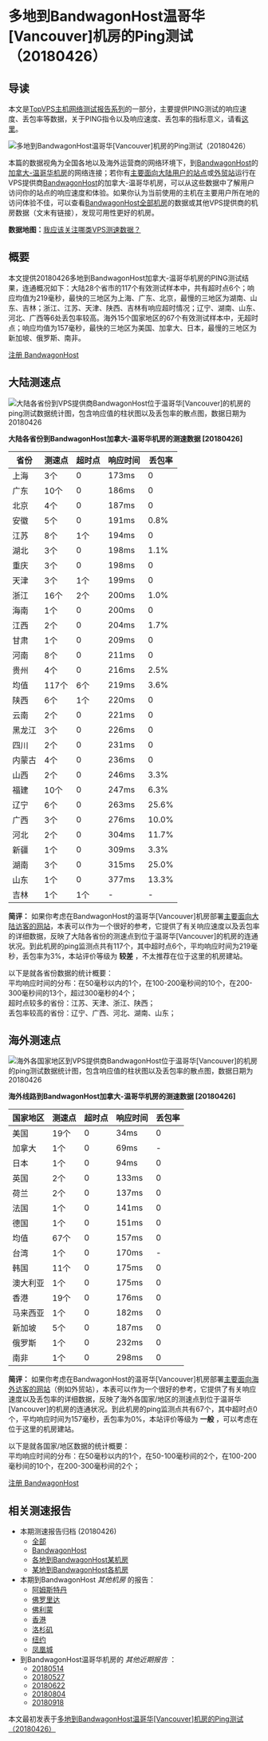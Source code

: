 #  多地到BandwagonHost温哥华[Vancouver]机房的Ping测试（20180426） 

## 导读

本文是[TopVPS主机网络测试报告系列](https://vps123.top/pingtest)的一部分，主要提供PING测试的响应速度、丢包率等数据，关于PING指令以及响应速度、丢包率的指标意义，请看[这里](https://vps123.top/what-is-ping.html)。

![多地到BandwagonHost温哥华\[Vancouver\]机房的Ping测试（20180426）](/images/thumbnails/to_bwg_Vancouver.png)

本篇的数据视角为全国各地以及海外运营商的网络环境下，到[BandwagonHost](https://vps123.top/go/bwg)的[加拿大-温哥华机房](https://vps123.top/bandwagon-facilities.html#vancouver)的网络连接；若你有[主要面向大陆用户的站点](https://vps123.top/website-for-mainland-users.html)或[外贸站](https://vps123.top/website-for-internation-trade.html)运行在VPS提供商[BandwagonHost](https://vps123.top/go/bwg)的加拿大-温哥华机房，可以从这些数据中了解用户访问你的站点的响应速度和体验。如果你认为当前使用的主机在主要用户所在地的访问体验不佳，可以查看[BandwagonHost全部机房](/bandwagon/isp/china/20180426-bandwagon-isp-china.md)的数据或其他VPS提供商的机房数据（文末有链接），发现可用性更好的机房。

**数据地图：**[我应该关注哪类VPS测速数据？](https://vps123.top/find-pingtest-data-you-need.html)

## 概要

本文提供20180426多地到BandwagonHost加拿大-温哥华机房的PING测试结果，连通概况如下：大陆28个省市的117个有效测试样本中，共有超时点6个；响应均值为219毫秒，最快的三地区为上海、广东、北京，最慢的三地区为湖南、山东、吉林；浙江、江苏、天津、陕西、吉林有响应超时情况；辽宁、湖南、山东、河北、广西等6处丢包率较高。海外15个国家地区的67个有效测试样本中，无超时点；响应均值为157毫秒，最快的三地区为美国、加拿大、日本，最慢的三地区为新加坡、俄罗斯、南非。

[注册 BandwagonHost](https://vps123.top/go/bwg/_btn1)

## 大陆测速点

![大陆各省份到VPS提供商BandwagonHost位于温哥华\[Vancouver\]的机房的ping测试数据统计图，包含响应值的柱状图以及丢包率的散点图，数据日期为20180426](/images/pingtests/bwg_20180426/plot_idc_bwg_canada-vancouver_20180426_mainland.png)

**大陆各省份到BandwagonHost加拿大-温哥华机房的测速数据 [20180426]**

省份 | 测速点 | 超时点 | 响应时间 | 丢包率  
---|---|---|---|---  
上海 | 3个 | 0 | 173ms | 0  
广东 | 10个 | 0 | 186ms | 0  
北京 | 4个 | 0 | 187ms | 0  
安徽 | 5个 | 0 | 191ms | 0.8%  
江苏 | 8个 | 1个 | 194ms | 0  
湖北 | 3个 | 0 | 198ms | 1.1%  
重庆 | 3个 | 0 | 198ms | 0  
天津 | 3个 | 1个 | 199ms | 0  
浙江 | 16个 | 2个 | 200ms | 1.0%  
海南 | 1个 | 0 | 200ms | 0  
江西 | 2个 | 0 | 204ms | 1.7%  
甘肃 | 1个 | 0 | 209ms | 0  
河南 | 8个 | 0 | 211ms | 0  
贵州 | 4个 | 0 | 216ms | 2.5%  
均值 | 117个 | 6个 | 219ms | 3.6%  
陕西 | 6个 | 1个 | 220ms | 0  
云南 | 2个 | 0 | 221ms | 0  
黑龙江 | 3个 | 0 | 226ms | 0  
四川 | 2个 | 0 | 231ms | 0  
内蒙古 | 4个 | 0 | 236ms | 0  
山西 | 2个 | 0 | 246ms | 3.3%  
福建 | 10个 | 0 | 247ms | 6.3%  
辽宁 | 6个 | 0 | 263ms | 25.6%  
广西 | 3个 | 0 | 276ms | 10.0%  
河北 | 2个 | 0 | 304ms | 11.7%  
新疆 | 1个 | 0 | 309ms | 3.3%  
湖南 | 3个 | 0 | 315ms | 25.0%  
山东 | 1个 | 0 | 377ms | 13.3%  
吉林 | 1个 | 1个 | - | -  
  
**简评：** 如果你考虑在BandwagonHost的温哥华[Vancouver]机房部署[主要面向大陆访客的网站](website-for-mainland-users.html)，本表可以作为一个很好的参考，它提供了有关响应速度以及丢包率的详细数据，反映了大陆各省份的测速点到位于温哥华[Vancouver]的机房的连通状况。到此机房的ping监测点共有117个，其中超时点6个，平均响应时间为219毫秒，丢包率为3%，本站评价等级为 **较差** ，不太推荐在位于这里的机房建站。

以下是就各省份数据的统计概要：  
平均响应时间的分布：在50毫秒以内的1个，在100-200毫秒间的10个，在200-300毫秒间的13个，超过300毫秒的4个；  
超时点较多的省份：江苏、天津、浙江、陕西；  
丢包率较高的省份：辽宁、广西、河北、湖南、山东；

## 海外测速点

![海外各国家地区到VPS提供商BandwagonHost位于温哥华\[Vancouver\]的机房的ping测试数据统计图，包含响应值的柱状图以及丢包率的散点图，数据日期为20180426](/images/pingtests/bwg_20180426/plot_idc_bwg_canada-vancouver_20180426_overseas.png)

**海外线路到BandwagonHost加拿大-温哥华机房的测速数据 [20180426]**

国家地区 | 测速点 | 超时点 | 响应时间 | 丢包率  
---|---|---|---|---  
美国 | 19个 | 0 | 34ms | 0  
加拿大 | 1个 | 0 | 69ms | -  
日本 | 1个 | 0 | 94ms | 0  
英国 | 2个 | 0 | 133ms | 0  
荷兰 | 2个 | 0 | 137ms | 0  
法国 | 1个 | 0 | 141ms | 0  
德国 | 1个 | 0 | 151ms | 0  
均值 | 67个 | 0 | 157ms | 0  
台湾 | 1个 | 0 | 170ms | -  
韩国 | 11个 | 0 | 175ms | 0  
澳大利亚 | 1个 | 0 | 175ms | 0  
香港 | 19个 | 0 | 176ms | 0  
马来西亚 | 1个 | 0 | 182ms | 0  
新加坡 | 5个 | 0 | 187ms | 0  
俄罗斯 | 1个 | 0 | 232ms | 0  
南非 | 1个 | 0 | 298ms | 0  
  
**简评：** 如果你考虑在BandwagonHost的温哥华[Vancouver]机房部署[主要面向海外访客的网站](https://vps123.top/website-for-internation-trade.html)（例如外贸站），本表可以作为一个很好的参考，它提供了有关响应速度以及丢包率的详细数据，反映了海外各国家/地区的测速点到位于温哥华[Vancouver]的机房的连通状况。到此机房的ping监测点共有67个，其中超时点0个，平均响应时间为157毫秒，丢包率为0%，本站评价等级为 **一般** ，可以考虑在位于这里的机房建站。

以下是就各国家/地区数据的统计概要：  
平均响应时间的分布：在50毫秒以内的1个，在50-100毫秒间的2个，在100-200毫秒间的10个，在200-300毫秒间的2个；

[注册 BandwagonHost](https://vps123.top/go/bwg/_btn2)

## 相关测速报告

  * 本期测速报告归档 (20180426) 
    * [全部](https://vps123.top/pingtests/20180426 "本期各VPS提供商全部测速报告")
    * [BandwagonHost](https://vps123.top/pingtests/idc-bandwagon/20180426 "本期BandwagonHost的全部测速报告")
    * [各地到BandwagonHost某机房](https://vps123.top/pingtests/idc-bandwagon/isp-global/20180426 "以BandwagonHost某机房为关注对象的视角，横向比较大陆各省份、海外各国家地区")
    * [某地到BandwagonHost各机房](https://vps123.top/pingtests/idc-bandwagon/facility-all/20180426 "以大陆某省份为关注对象的视角，横向比较BandwagonHost各机房")
  * 本期到BandwagonHost _其他机房_ 的报告： 
    * [阿姆斯特丹](/bandwagon/idc/amsterdam/20180426-bandwagon-idc-amsterdam.md "多地到BandwagonHost阿姆斯特丹机房的Ping测试 20180426")
    * [佛罗里达](/bandwagon/idc/florida/20180426-bandwagon-idc-florida.md "多地到BandwagonHost佛罗里达机房的Ping测试 20180426")
    * [佛利蒙](/bandwagon/idc/fremont/20180426-bandwagon-idc-fremont.md "多地到BandwagonHost佛利蒙机房的Ping测试 20180426")
    * [香港](/bandwagon/idc/hongkong/20180426-bandwagon-idc-hongkong.md "多地到BandwagonHost香港机房的Ping测试 20180426")
    * [洛杉矶](/bandwagon/idc/losangeles/20180426-bandwagon-idc-losangeles.md "多地到BandwagonHost洛杉矶机房的Ping测试 20180426")
    * [纽约](/bandwagon/idc/newyork/20180426-bandwagon-idc-newyork.md "多地到BandwagonHost纽约机房的Ping测试 20180426")
    * [凤凰城](/bandwagon/idc/phoenix/20180426-bandwagon-idc-phoenix.md "多地到BandwagonHost凤凰城机房的Ping测试 20180426")
  * 到BandwagonHost温哥华机房的 _其他近期报告_ ： 
    * [20180514](/bandwagon/idc/vancouver/20180514-bandwagon-idc-vancouver.md "多地到BandwagonHost温哥华机房的Ping测试 20180514")
    * [20180527](/bandwagon/idc/vancouver/20180527-bandwagon-idc-vancouver.md "多地到BandwagonHost温哥华机房的Ping测试 20180527")
    * [20180622](/bandwagon/idc/vancouver/20180622-bandwagon-idc-vancouver.md "多地到BandwagonHost温哥华机房的Ping测试 20180622")
    * [20180804](/bandwagon/idc/vancouver/20180804-bandwagon-idc-vancouver.md "多地到BandwagonHost温哥华机房的Ping测试 20180804")
    * [20180918](/bandwagon/idc/vancouver/20180918-bandwagon-idc-vancouver.md "多地到BandwagonHost温哥华机房的Ping测试 20180918")



本文最初发表于[多地到BandwagonHost温哥华[Vancouver]机房的Ping测试（20180426）](https://vps123.top/pingtest/20180426-bandwagon-idc-vancouver.html)
